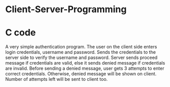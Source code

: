 # Client-Server-Programming
# C code
A very simple authentication program. The user on the client side enters login credentials, username and password. Sends the credentials to the server side to verify the username 
and password. Server sends proceed message if credentials are valid, else it sends denied message if credentials are invalid. Before sending a denied message, user gets 3 attempts
to enter correct credentials. Otherwise, denied message will be shown on client. Number of attempts left will be sent to client too. 
